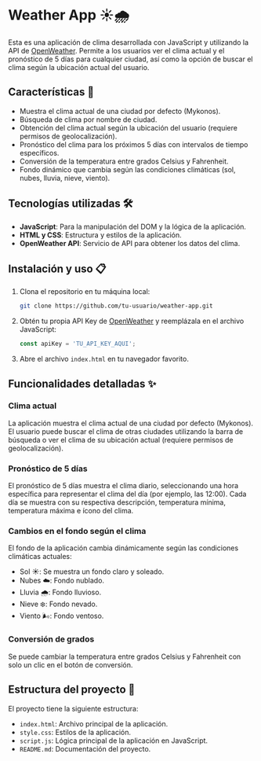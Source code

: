 # Weather App ☀️🌧️

Esta es una aplicación de clima desarrollada con JavaScript y utilizando la API de [OpenWeather](https://openweathermap.org/). Permite a los usuarios ver el clima actual y el pronóstico de 5 días para cualquier ciudad, así como la opción de buscar el clima según la ubicación actual del usuario.

## Características 🚀

- Muestra el clima actual de una ciudad por defecto (Mykonos).
- Búsqueda de clima por nombre de ciudad.
- Obtención del clima actual según la ubicación del usuario (requiere permisos de geolocalización).
- Pronóstico del clima para los próximos 5 días con intervalos de tiempo específicos.
- Conversión de la temperatura entre grados Celsius y Fahrenheit.
- Fondo dinámico que cambia según las condiciones climáticas (sol, nubes, lluvia, nieve, viento).

## Tecnologías utilizadas 🛠️

- **JavaScript**: Para la manipulación del DOM y la lógica de la aplicación.
- **HTML y CSS**: Estructura y estilos de la aplicación.
- **OpenWeather API**: Servicio de API para obtener los datos del clima.

## Instalación y uso 📋

1. Clona el repositorio en tu máquina local:
    ```bash
    git clone https://github.com/tu-usuario/weather-app.git
    ```

2. Obtén tu propia API Key de [OpenWeather](https://home.openweathermap.org/users/sign_up) y reemplázala en el archivo JavaScript:
    ```javascript
    const apiKey = 'TU_API_KEY_AQUI';
    ```

3. Abre el archivo `index.html` en tu navegador favorito.

## Funcionalidades detalladas ✨

### Clima actual

La aplicación muestra el clima actual de una ciudad por defecto (Mykonos). El usuario puede buscar el clima de otras ciudades utilizando la barra de búsqueda o ver el clima de su ubicación actual (requiere permisos de geolocalización).

### Pronóstico de 5 días

El pronóstico de 5 días muestra el clima diario, seleccionando una hora específica para representar el clima del día (por ejemplo, las 12:00). Cada día se muestra con su respectiva descripción, temperatura mínima, temperatura máxima e ícono del clima.

### Cambios en el fondo según el clima

El fondo de la aplicación cambia dinámicamente según las condiciones climáticas actuales:
- Sol ☀️: Se muestra un fondo claro y soleado.
- Nubes ☁️: Fondo nublado.
- Lluvia 🌧️: Fondo lluvioso.
- Nieve ❄️: Fondo nevado.
- Viento 🌬️: Fondo ventoso.

### Conversión de grados

Se puede cambiar la temperatura entre grados Celsius y Fahrenheit con solo un clic en el botón de conversión.

## Estructura del proyecto 📂

El proyecto tiene la siguiente estructura:
- `index.html`: Archivo principal de la aplicación.
- `style.css`: Estilos de la aplicación.
- `script.js`: Lógica principal de la aplicación en JavaScript.
- `README.md`: Documentación del proyecto.
